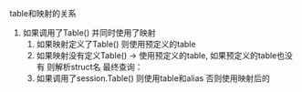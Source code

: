 table和映射的关系
1. 如果调用了Table() 并同时使用了映射
    1. 如果映射定义了Table() 则使用预定义的table
    2. 如果映射没有定义Table() -> 使用预定义的table, 如果预定义的table也没有 
        则解析struct名
    最终查询：
    1. 如果调用了session.Table() 则使用table和alias 否则使用映射后的